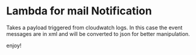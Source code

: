 # Lambda for mail Notification 

Takes a payload triggered from cloudwatch logs. 
In this case the event messages are in xml and will be converted to json for better manipulation.


enjoy!